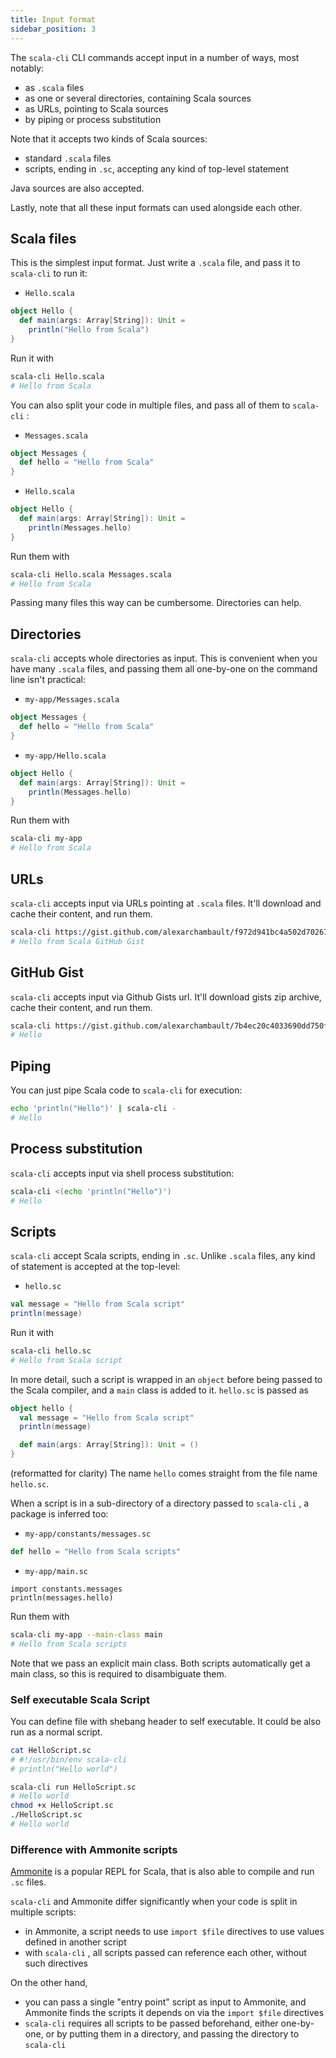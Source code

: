 ```yaml
---
title: Input format
sidebar_position: 3
---
```


The `scala-cli` CLI commands accept input in a number of ways, most notably:
- as `.scala` files
- as one or several directories, containing Scala sources
- as URLs, pointing to Scala sources
- by piping or process substitution

Note that it accepts two kinds of Scala sources:
- standard `.scala` files
- scripts, ending in `.sc`, accepting any kind of top-level statement

Java sources are also accepted.

Lastly, note that all these input formats can used alongside each other.

## Scala files

This is the simplest input format. Just write a `.scala` file, and pass it to
`scala-cli` to run it:

- `Hello.scala`
```scala
object Hello {
  def main(args: Array[String]): Unit =
    println("Hello from Scala")
}
```

Run it with
```bash
scala-cli Hello.scala
# Hello from Scala
```

You can also split your code in multiple files, and pass all of them to `scala-cli` :

- `Messages.scala`
```scala
object Messages {
  def hello = "Hello from Scala"
}
```

- `Hello.scala`
```scala
object Hello {
  def main(args: Array[String]): Unit =
    println(Messages.hello)
}
```

Run them with
```bash
scala-cli Hello.scala Messages.scala
# Hello from Scala
```

Passing many files this way can be cumbersome. Directories can help.

## Directories

`scala-cli` accepts whole directories as input. This is convenient when you have many
`.scala` files, and passing them all one-by-one on the command line isn't practical:

- `my-app/Messages.scala`
```scala
object Messages {
  def hello = "Hello from Scala"
}
```

- `my-app/Hello.scala`
```scala
object Hello {
  def main(args: Array[String]): Unit =
    println(Messages.hello)
}
```

Run them with
```bash
scala-cli my-app
# Hello from Scala
```

## URLs

`scala-cli` accepts input via URLs pointing at `.scala` files.
It'll download and cache their content, and run them.

```bash
scala-cli https://gist.github.com/alexarchambault/f972d941bc4a502d70267cfbbc4d6343/raw/2691c01984c9249936a625a42e29a822a357b0f6/Test.scala
# Hello from Scala GitHub Gist
```

## GitHub Gist

`scala-cli` accepts input via Github Gists url.
It'll download gists zip archive, cache their content, and run them.

```bash
scala-cli https://gist.github.com/alexarchambault/7b4ec20c4033690dd750ffd601e540ec
# Hello
```

## Piping

You can just pipe Scala code to `scala-cli` for execution:
```bash
echo 'println("Hello")' | scala-cli -
# Hello
```

## Process substitution

`scala-cli` accepts input via shell process substitution:
```bash
scala-cli <(echo 'println("Hello")')
# Hello
```

## Scripts

`scala-cli` accept Scala scripts, ending in `.sc`. Unlike `.scala` files,
any kind of statement is accepted at the top-level:

- `hello.sc`
```scala
val message = "Hello from Scala script"
println(message)
```

Run it with
```bash
scala-cli hello.sc
# Hello from Scala script
```

In more detail, such a script is wrapped in an `object` before being passed to
the Scala compiler, and a `main` class is added to it. `hello.sc` is passed as
```scala
object hello {
  val message = "Hello from Scala script"
  println(message)

  def main(args: Array[String]): Unit = ()
}
```
(reformatted for clarity)
The name `hello` comes straight from the file name `hello.sc`.

When a script is in a sub-directory of a directory passed to `scala-cli` , a package is inferred too:

- `my-app/constants/messages.sc`
```scala
def hello = "Hello from Scala scripts"
```

- `my-app/main.sc`
```
import constants.messages
println(messages.hello)
```

Run them with
```bash
scala-cli my-app --main-class main
# Hello from Scala scripts
```

Note that we pass an explicit main class. Both scripts automatically get a main class, so this
is required to disambiguate them.

### Self executable Scala Script

You can define file with shebang header to self executable. It could be also run as a normal script.

```bash
cat HelloScript.sc
# #!/usr/bin/env scala-cli
# println("Hello world")

scala-cli run HelloScript.sc
# Hello world
chmod +x HelloScript.sc
./HelloScript.sc
# Hello world
```

### Difference with Ammonite scripts

[Ammonite](http://ammonite.io) is a popular REPL for Scala, that is also able to compile and run
`.sc` files.

`scala-cli` and Ammonite differ significantly when your code is split in multiple scripts:
- in Ammonite, a script needs to use `import $file` directives to use values defined in another script
- with `scala-cli` , all scripts passed can reference each other, without such directives

On the other hand,
- you can pass a single "entry point" script as input to Ammonite, and Ammonite finds the scripts
it depends on via the `import $file` directives
- `scala-cli` requires all scripts to be passed beforehand, either one-by-one, or by putting them in a
directory, and passing the directory to `scala-cli`